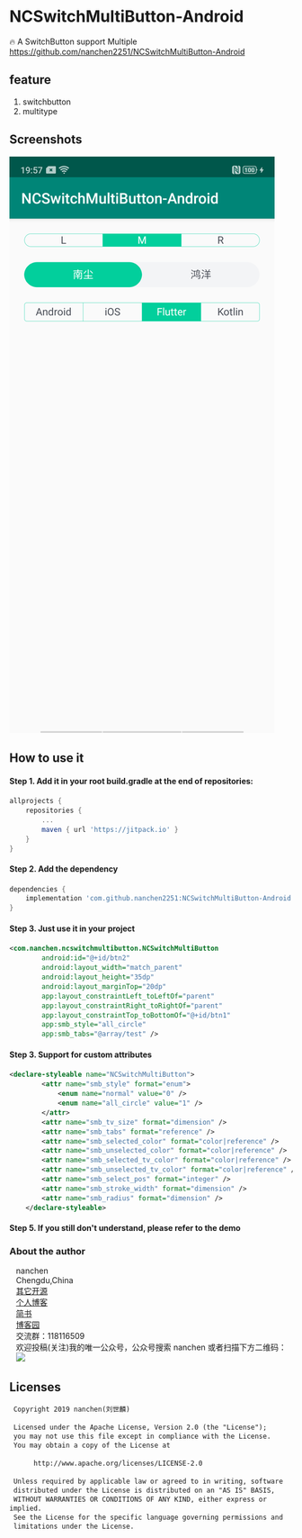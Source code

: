 # NCSwitchMultiButton-Android
🔥 A SwitchButton support Multiple https://github.com/nanchen2251/NCSwitchMultiButton-Android
## feature
1. switchbutton
2. multitype

## Screenshots
![](https://github.com/nanchen2251/NCSwitchMultiButton-Android/blob/master/screenshot/screenshot.png)

## How to use it
#### Step 1. Add it in your root build.gradle at the end of repositories:
```groovy
allprojects {
    repositories {
        ...
        maven { url 'https://jitpack.io' }
    }
}       
```
#### Step 2. Add the dependency
```groovy
dependencies {
    implementation 'com.github.nanchen2251:NCSwitchMultiButton-Android:Tag:1.0.1'
}
```

#### Step 3. Just use it in your project
```xml
<com.nanchen.ncswitchmultibutton.NCSwitchMultiButton
        android:id="@+id/btn2"
        android:layout_width="match_parent"
        android:layout_height="35dp"
        android:layout_marginTop="20dp"
        app:layout_constraintLeft_toLeftOf="parent"
        app:layout_constraintRight_toRightOf="parent"
        app:layout_constraintTop_toBottomOf="@+id/btn1"
        app:smb_style="all_circle"
        app:smb_tabs="@array/test" />
```
#### Step 3. Support for custom attributes
```xml
<declare-styleable name="NCSwitchMultiButton">
        <attr name="smb_style" format="enum">
            <enum name="normal" value="0" />
            <enum name="all_circle" value="1" />
        </attr>
        <attr name="smb_tv_size" format="dimension" />
        <attr name="smb_tabs" format="reference" />
        <attr name="smb_selected_color" format="color|reference" />
        <attr name="smb_unselected_color" format="color|reference" />
        <attr name="smb_selected_tv_color" format="color|reference" />
        <attr name="smb_unselected_tv_color" format="color|reference" />
        <attr name="smb_select_pos" format="integer" />
        <attr name="smb_stroke_width" format="dimension" />
        <attr name="smb_radius" format="dimension" />
    </declare-styleable>
```

#### Step 5. If you still don't understand, please refer to the demo

### About the author
    nanchen<br>
    Chengdu,China<br>
    [其它开源](https://github.com/nanchen2251/)<br>
    [个人博客](https://nanchen2251.github.io/)<br>
    [简书](http://www.jianshu.com/u/f690947ed5a6)<br>
    [博客园](http://www.cnblogs.com/liushilin/)<br>
    交流群：118116509<br>
    欢迎投稿(关注)我的唯一公众号，公众号搜索 nanchen 或者扫描下方二维码：<br>
    ![](https://github.com/nanchen2251/Blogs/blob/master/images/nanchen12.jpg)
    
## Licenses
```
 Copyright 2019 nanchen(刘世麟)

 Licensed under the Apache License, Version 2.0 (the "License");
 you may not use this file except in compliance with the License.
 You may obtain a copy of the License at

      http://www.apache.org/licenses/LICENSE-2.0

 Unless required by applicable law or agreed to in writing, software
 distributed under the License is distributed on an "AS IS" BASIS,
 WITHOUT WARRANTIES OR CONDITIONS OF ANY KIND, either express or implied.
 See the License for the specific language governing permissions and
 limitations under the License.
```

